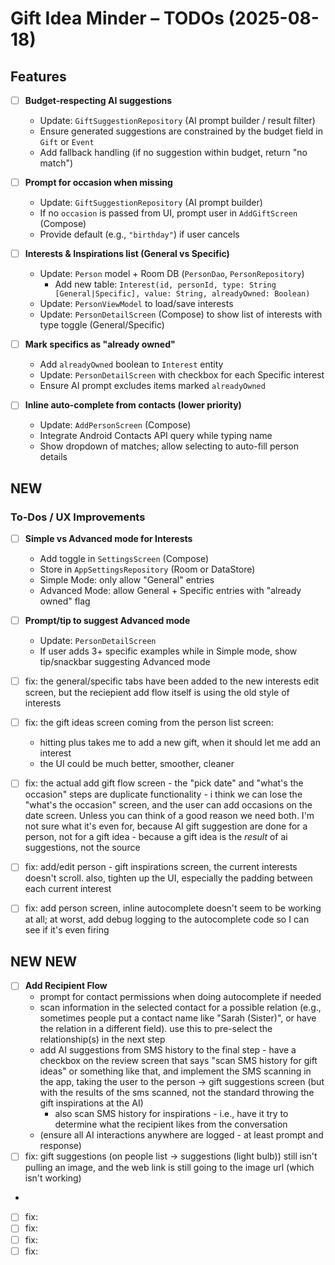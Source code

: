 # Gift Idea Minder – TODOs (2025-08-18)

## Features

- [ ] **Budget-respecting AI suggestions**
  - Update: `GiftSuggestionRepository` (AI prompt builder / result filter)
  - Ensure generated suggestions are constrained by the budget field in `Gift` or `Event`
  - Add fallback handling (if no suggestion within budget, return "no match")

- [ ] **Prompt for occasion when missing**
  - Update: `GiftSuggestionRepository` (AI prompt builder)
  - If no `occasion` is passed from UI, prompt user in `AddGiftScreen` (Compose)
  - Provide default (e.g., `"birthday"`) if user cancels

- [ ] **Interests & Inspirations list (General vs Specific)**
  - Update: `Person` model + Room DB (`PersonDao`, `PersonRepository`)
    - Add new table: `Interest(id, personId, type: String [General|Specific], value: String, alreadyOwned: Boolean)`
  - Update: `PersonViewModel` to load/save interests
  - Update: `PersonDetailScreen` (Compose) to show list of interests with type toggle (General/Specific)

- [ ] **Mark specifics as "already owned"**
  - Add `alreadyOwned` boolean to `Interest` entity
  - Update: `PersonDetailScreen` with checkbox for each Specific interest
  - Ensure AI prompt excludes items marked `alreadyOwned`

- [ ] **Inline auto-complete from contacts (lower priority)**
  - Update: `AddPersonScreen` (Compose)
  - Integrate Android Contacts API query while typing name
  - Show dropdown of matches; allow selecting to auto-fill person details


## NEW


### To-Dos / UX Improvements

- [ ] **Simple vs Advanced mode for Interests**
  - Add toggle in `SettingsScreen` (Compose)
  - Store in `AppSettingsRepository` (Room or DataStore)
  - Simple Mode: only allow "General" entries
  - Advanced Mode: allow General + Specific entries with "already owned" flag

- [ ] **Prompt/tip to suggest Advanced mode**
  - Update: `PersonDetailScreen`
  - If user adds 3+ specific examples while in Simple mode, show tip/snackbar suggesting Advanced mode


- [ ] fix: the general/specific tabs have been added to the new interests edit screen, but the reciepient add flow itself is using the old style of interests
- [ ] fix: the gift ideas screen coming from the person list screen:
  - hitting plus takes me to add a new gift, when it should let me add an interest
  - the UI could be much better, smoother, cleaner
- [ ] fix: the actual add gift flow screen - the "pick date" and "what's the occasion" steps are duplicate functionality - i think we can lose the "what's the occasion" screen, and the user can add occasions on the date screen. Unless you can think of a good reason we need both. I'm not sure what it's even for, because AI gift suggestion are done for a person, not for a gift idea - because a gift idea is the *result* of ai suggestions, not the source
- [ ] fix: add/edit person - gift inspirations screen, the current interests doesn't scroll. also, tighten up the UI, especially the padding between each current interest
- [ ] fix: add person screen, inline autocomplete doesn't seem to be working at all; at worst, add debug logging to the autocomplete code so I can see if it's even firing



## NEW NEW
- [ ] **Add Recipient Flow**
  - prompt for contact permissions when doing autocomplete if needed
  - scan information in the selected contact for a possible relation (e.g., sometimes people put a contact name like "Sarah (Sister)", or have the relation in a different field). use this to pre-select the relationship(s) in the next step
  - add AI suggestions from SMS history to the final step - have a checkbox on the review screen that says "scan SMS history for gift ideas" or something like that, and implement the SMS scanning in the app, taking the user to the person -> gift suggestions screen (but with the results of the sms scanned, not the standard throwing the gift inspirations at the AI)
    - also scan SMS history for inspirations - i.e., have it try to determine what the recipient likes from the conversation
  - (ensure all AI interactions anywhere are logged - at least prompt and response)
- [ ] fix: gift suggestions (on people list -> suggestions (light bulb)) still isn't pulling an image, and the web link is still going to the image url (which isn't working)
- 
- [ ] fix: 
- [ ] fix: 
- [ ] fix:
- [ ] fix: 